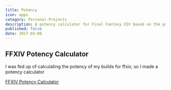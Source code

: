 ```yaml
---
title: Potency
icon: apps
category: Personal-Projects
description: A potency calculator for Final Fantasy XIV based on the patch 3.4 weightings
published: false
date: 2017-03-08
---
```


## FFXIV Potency Calculator

I was fed up of calculating the potency of my builds for ffxiv, so I made a potency calculator

<p data-height="520" data-theme-id="28283" data-slug-hash="dvGoEM" data-default-tab="result" data-user="zephyr" data-embed-version="2" data-pen-title="FFXIV Potency Calculator" class="codepen">
    <a href="http://codepen.io/zephyr/pen/dvGoEM/">FFXIV Potency Calculator</a>
</p>
<script src="https://production-assets.codepen.io/assets/embed/ei.js"></script>
